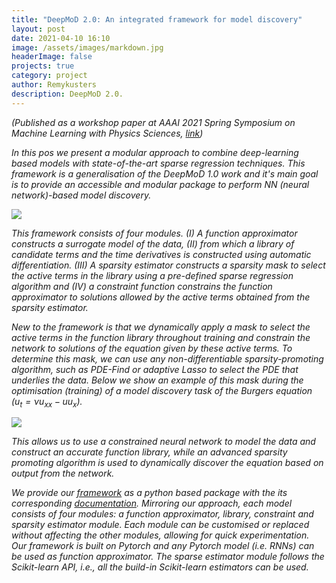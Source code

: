 ```yaml
---
title: "DeepMoD 2.0: An integrated framework for model discovery"
layout: post
date: 2021-04-10 16:10
image: /assets/images/markdown.jpg
headerImage: false
projects: true
category: project
author: Remykusters
description: DeepMoD 2.0.
---
```


<em> (Published as a workshop paper at AAAI 2021 Spring Symposium on Machine Learning with Physics Sciences, <a href="https://arxiv.org/abs/2011.04336">link</a>) <em>

In this pos we present a modular approach to combine deep-learning based models with state-of-the-art sparse regression techniques. This framework is a generalisation of the DeepMoD 1.0 work and it's main goal is to provide an accessible and modular package to perform NN (neural network)-based model discovery. 

<img src="{{site.baseurl}}/assets/images/deepmod2.png">

This framework consists of four modules. (I) A function approximator constructs a surrogate model of the data, (II) from which a library of candidate terms and the time derivatives is constructed using automatic differentiation. (III)  A sparsity estimator constructs a sparsity mask to select the active terms in the library using a pre-defined sparse regression algorithm and (IV) a constraint function constrains the function approximator to solutions allowed by the active terms obtained from the sparsity estimator.

New to the framework is that we dynamically apply a mask to select the active terms in the function library throughout training and constrain the network to solutions of the equation given by these active terms. To determine this mask, we can use any non-differentiable sparsity-promoting algorithm, such as PDE-Find or adaptive Lasso to select the PDE that underlies the data. Below we show an example of this mask during the optimisation (training) of a model discovery task of the Burgers equation ($u_t = \nu u_{xx} - u u_x$).

<img src="{{site.baseurl}}/assets/images/training.png">

This allows us to use a constrained neural network to model the data and construct an accurate function library, while an advanced sparsity promoting algorithm is used to dynamically discover the equation based on output from the network. 

We provide our <a href="https://github.com/PhIMaL/DeePyMoD">framework</a> as a python based package with the its corresponding  <a href="https://phimal.github.io/DeePyMoD/">documentation</a>.  Mirroring our approach, each model consists of four modules: a function approximator, library, constraint and sparsity estimator module. Each module can be customised or replaced without affecting the other modules, allowing for quick experimentation. Our framework is built on Pytorch and any Pytorch model (i.e. RNNs) can be used as function approximator. The sparse estimator module follows the Scikit-learn API, i.e., all the build-in Scikit-learn estimators can be used.

